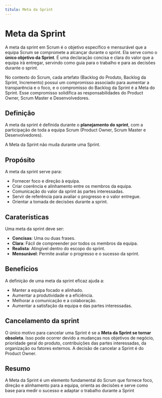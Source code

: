 ```yaml
---
titulo: Meta da Sprint
---
```


# Meta da Sprint

A meta da sprint em Scrum é o objetivo específico e mensurável que a equipa Scrum se compromete a alcançar durante o sprint. Ela serve como o **único objetivo da Sprint**. É uma declaração concisa e clara do valor que a equipa irá entregar, servindo como guia para o trabalho e para as decisões durante o sprint.

No contexto do Scrum, cada artefato (Backlog do Produto, Backlog da Sprint, Incremento) possui um compromisso associado para aumentar a transparência e o foco, e o compromisso do Backlog da Sprint é a Meta do Sprint. Esse compromisso solidifica as responsabilidades do Product Owner, Scrum Master e Desenvolvedores.

## Definição

A meta da sprint é definida durante o **planejamento do sprint**, com a participação de toda a equipa Scrum (Product Owner, Scrum Master e Desenvolvedores).

A Meta da Sprint não muda durante uma Sprint.

## Propósito

A meta da sprint serve para:

- Fornecer foco e direção à equipa.
- Criar coerência e alinhamento entre os membros da equipa.
- Comunicação do valor da sprint às partes interessadas.
- Servir de referência para avaliar o progresso e o valor entregue.
- Orientar a tomada de decisões durante a sprint.

## Caraterísticas

Uma meta da sprint deve ser:

- **Concisas**: Uma ou duas frases.
- **Clara**: Fácil de compreender por todos os membros da equipa.
- **Realista**: Atingível dentro do escopo do sprint.
- **Mensurável**: Permite avaliar o progresso e o sucesso da sprint.

## Benefícios

A definição de uma meta da sprint eficaz ajuda a:

- Manter a equipa focado e alinhado.
- Aumentar a produtividade e a eficiência.
- Melhorar a comunicação e a colaboração.
- Aumentar a satisfação da equipa e das partes interessadas.

## Cancelamento da sprint

O único motivo para cancelar uma Sprint é se a **Meta da Sprint se tornar obsoleta**. Isso pode ocorrer devido a mudanças nos objetivos de negócio, prioridade geral do produto, contribuições das partes interessadas, da organização ou fatores externos. A decisão de cancelar a Sprint é do Product Owner.

## Resumo

A Meta da Sprint é um elemento fundamental do Scrum que fornece foco, direção e alinhamento para a equipa, orienta as decisões e serve como base para medir o sucesso e adaptar o trabalho durante a Sprint
